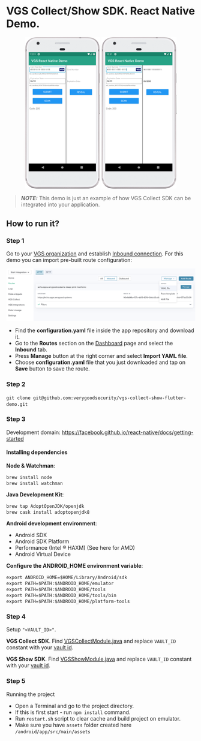 # VGS Collect/Show SDK. React Native Demo.

<p align="center">
    <img src="images/vgs-filled.png" width="200">
    <img src="images/vgs-revealed.png" width="200">
</p>

> **_NOTE:_**  This demo is just an example of how VGS Collect SDK can be integrated into your application.


## How to run it?


### Step 1

Go to your <a href="https://dashboard.verygoodsecurity.com/" target="_blank">VGS organization</a> and establish <a href="https://www.verygoodsecurity.com/docs/getting-started/quick-integration#securing-inbound-connection" target="_blank">Inbound connection</a>. For this demo you can import pre-built route configuration:

<p align="center">
<img src="images/dashboard_routs.png" width="600">
</p>

- Find the **configuration.yaml** file inside the app repository and download it.
- Go to the **Routes** section on the <a href="https://dashboard.verygoodsecurity.com/" target="_blank">Dashboard</a> page and select the **Inbound** tab.
- Press **Manage** button at the right corner and select **Import YAML file**.
- Choose **configuration.yaml** file that you just downloaded and tap on **Save** button to save the route.


### Step 2

`git clone git@github.com:verygoodsecurity/vgs-collect-show-flutter-demo.git`


### Step 3

Development domain: https://facebook.github.io/react-native/docs/getting-started

#### Installing dependencies

**Node & Watchman**:
```
brew install node
brew install watchman
```
**Java Development Kit**:
```
brew tap AdoptOpenJDK/openjdk
brew cask install adoptopenjdk8
```

**Android development environment**:
- Android SDK
- Android SDK Platform
- Performance (Intel ® HAXM) (See here for AMD)
- Android Virtual Device


**Configure the ANDROID_HOME environment variable**:
```
export ANDROID_HOME=$HOME/Library/Android/sdk
export PATH=$PATH:$ANDROID_HOME/emulator
export PATH=$PATH:$ANDROID_HOME/tools
export PATH=$PATH:$ANDROID_HOME/tools/bin
export PATH=$PATH:$ANDROID_HOME/platform-tools
```


### Step 4

Setup `"<VAULT_ID>"`.

**VGS Collect SDK**. Find [VGSCollectModule.java](https://github.com/vgs-samples/vgs-collect-show-android-react-native-demo/blob/master/android/app/src/main/java/com/verygoodsecurity.reactnative/collect/VGSCollectModule.java#L31) and replace `VAULT_ID` constant with your <a href="https://www.verygoodsecurity.com/docs/terminology/nomenclature#vault" target="_blank">vault id</a>.

**VGS Show SDK**. Find [VGSShowModule.java](https://github.com/vgs-samples/vgs-collect-show-android-react-native-demo/blob/master/android/app/src/main/java/com/verygoodsecurity.reactnative/show/VGSShowModule.java#L29) and replace `VAULT_ID` constant with your <a href="https://www.verygoodsecurity.com/docs/terminology/nomenclature#vault" target="_blank">vault id</a>.


### Step 5

Running the project
- Open a Terminal and go to the project directory.
- If this is first start - run ``npm install`` command.
- Run `restart.sh` script to clear cache and build project on emulator.
- Make sure you have ``assets`` folder created here ``/android/app/src/main/assets``






